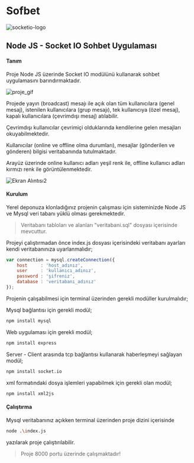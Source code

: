 # Sofbet

![socketio-logo](https://user-images.githubusercontent.com/9505978/56699791-aad09200-66ff-11e9-8961-752da61107df.png)

## Node JS - Socket IO Sohbet Uygulaması
#### Tanım
Proje Node JS üzerinde Socket IO modülünü kullanarak sohbet uygulamasını barındırmaktadır.

![proje_gif](https://user-images.githubusercontent.com/9505978/56699831-dfdce480-66ff-11e9-8dac-c93751c78e65.gif)

Projede yayın (broadcast) mesajı ile açık olan tüm kullanıcılara (genel mesaj), istenilen kullanıcılara (grup mesajı), tek kullanıcıya (özel mesaj), kapalı kullanıcılara (çevrimdışı mesaj) atılabilir.

Çevrimdışı kullanıcılar çevrimiçi olduklarında kendilerine gelen mesajları okuyabilmektedir.

Kullanıcılar (online ve offline olma durumları), mesajlar (gönderilen ve gönderen) bilgisi veritabanında tutulmaktadır.

Arayüz üzerinde online kullanıcı adları yeşil renk ile, offline kullanıcı adları kırmızı renk ile görüntülenmektedir.

![Ekran Alıntısı2](https://user-images.githubusercontent.com/9505978/56699901-2fbbab80-6700-11e9-8133-157f8797e1ce.PNG)

#### Kurulum
Yerel deponuza klonladığınız projenin çalışması için sisteminizde Node JS ve Mysql veri tabanı yüklü olması gerekmektedir.
>Veritabanı tabloları ve alanları "veritabani.sql" dosyası içerisinde mevcuttur.

Projeyi çalıştırmadan önce index.js dosyası içerisindeki veritabanı ayarları kendi veritabanınıza uyarlanmalıdır;

```javascript
var connection = mysql.createConnection({
    host     : 'host_adınız',
    user     : 'kullanıcı_adınız',
    password : 'şifreniz',
    database : 'veritabanı_adınız'
});
```
Projenin çalışabilmesi için terminal üzerinden gerekli modüller kurulmalıdır;

Mysql bağlantısı için gerekli modül;
```bash
npm install mysql
```
Web uygulaması için gerekli modül;
```bash
npm install express
```
Server - Client arasında tcp bağlantısı kullanarak haberleşmeyi sağlayan modül;
```bash
npm install socket.io
```
xml formatındaki dosya işlemleri yapabilmek için gerekli olan modül;
```bash
npm install xml2js
```
#### Çalıştırma
Mysql veritabanınız açıkken terminal üzerinden proje dizini içerisinde
```bash
node .\index.js
```
yazılarak proje çalıştırılabilir.
>Proje 8000 portu üzerinde çalışmaktadır!

